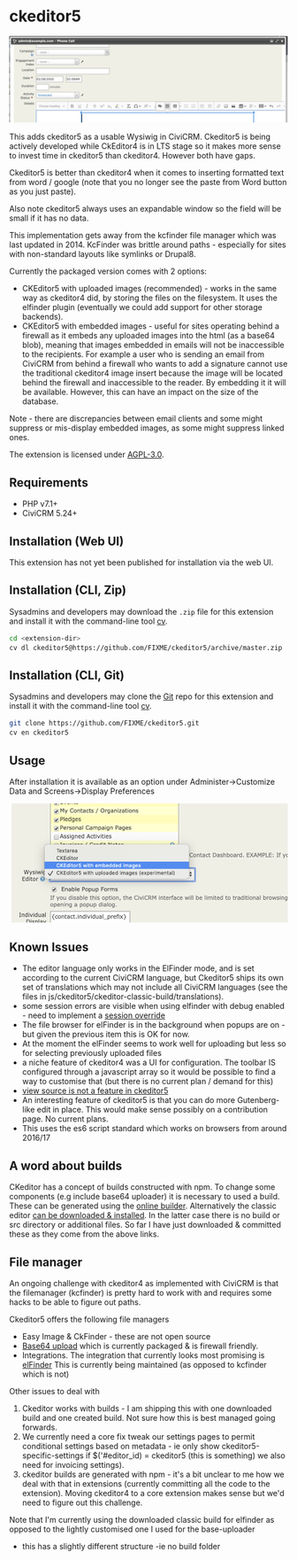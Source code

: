 # ckeditor5

![Screenshot](images/screenshot.png)

This adds ckeditor5 as a usable Wysiwig in CiviCRM. Ckeditor5 is being actively developed while CkEditor4 is in LTS stage so it
makes more sense to invest time in ckeditor5 than ckeditor4. However both have gaps.
                                                    
Ckeditor5 is better than
ckeditor4 when it comes to inserting formatted text from word / google (note
that you no longer see the paste from Word button as you just paste).

Also note ckeditor5 always uses an expandable window so the field will be small if it has
no data.

This implementation gets away from  the kcfinder file manager  which was last  updated
in 2014. KcFinder was  brittle around paths - especially  for sites with non-standard layouts
like symlinks or Drupal8.

Currently the packaged version comes with 2 options:

* CKEditor5 with uploaded images (recommended) - works in the same way as
  ckeditor4 did, by storing the files on the filesystem. It uses the elfinder
  plugin (eventually we could add support for other storage backends).
* CKEditor5 with embedded images - useful for sites operating behind a firewall
  as it embeds any uploaded images into the html (as a base64 blob), meaning
  that images embedded in emails will not be inaccessible to the recipients.
  For example a user who is sending an email from CiviCRM from behind a firewall
  who wants to add a signature cannot use the traditional ckeditor4 image insert
  because the image will be located behind the firewall and inaccessible to the
  reader. By embedding it it will be available. However, this can have an impact
  on the size of the database.

Note - there are discrepancies between email clients and some
might suppress or mis-display embedded images, as some might suppress linked ones.

The extension is licensed under [AGPL-3.0](LICENSE.txt).

## Requirements

* PHP v7.1+
* CiviCRM 5.24+

## Installation (Web UI)

This extension has not yet been published for installation via the web UI.

## Installation (CLI, Zip)

Sysadmins and developers may download the `.zip` file for this extension and
install it with the command-line tool [cv](https://github.com/civicrm/cv).

```bash
cd <extension-dir>
cv dl ckeditor5@https://github.com/FIXME/ckeditor5/archive/master.zip
```

## Installation (CLI, Git)

Sysadmins and developers may clone the [Git](https://en.wikipedia.org/wiki/Git) repo for this extension and
install it with the command-line tool [cv](https://github.com/civicrm/cv).

```bash
git clone https://github.com/FIXME/ckeditor5.git
cv en ckeditor5
```

## Usage

After installation it is  available as an option under
Administer->Customize Data and Screens->Display Preferences

![Screenshot](images/enable.png)

## Known Issues

- The editor language only works in the ElFinder mode, and is set according to the current CiviCRM language, but Ckeditor5 ships its own set of translations which may not include all CiviCRM languages (see the files in js/ckeditor5/ckeditor-classic-build/translations).
- some session errors are visible when using elfinder with debug enabled - need to implement a  [session override](https://github.com/Studio-42/elFinder/wiki/Connector-configuration-options-2.1#session-218)
- The file browser for elFinder is in the background when popups are on - but given the
previous item this is OK for now.
- At the moment the elFinder seems to work well for uploading but less so for selecting
previously uploaded files
 - a  niche feature of ckeditor4 was a UI for configuration. The toolbar IS configured 
 through a javascript array so it would be  possible to find a way to customise that
 (but there  is  no current plan / demand for this)
- [view source is not a feature in ckeditor5](https://github.com/ckeditor/ckeditor5/issues/592)
- An interesting feature of ckeditor5 is that you can do more Gutenberg-like edit in place.
This would make sense possibly on a contribution page. No current plans.
- This uses the es6 script standard which works on browsers from around 2016/17

## A word about builds

CKeditor has a concept of builds constructed with npm. To change some components
(e.g include base64 uploader) it is necessary to used a build. These can be generated
using the [online builder](https://ckeditor.com/ckeditor-5/online-builder/). Alternatively
the classic editor [can be downloaded & installed](https://ckeditor.com/ckeditor-5/download/).
In the latter case there is no build or src directory or additional files.  So far I have just
downloaded & committed these as they come from the above links.

##  File manager

An ongoing challenge with ckeditor4 as implemented with CiviCRM is that the filemanager  (kcfinder)
is pretty hard to work with and requires some hacks to be able to figure out paths.

Ckeditor5 offers the following file managers
- Easy Image & CkFinder -  these  are  not open source
- [Base64 upload](https://ckeditor.com/docs/ckeditor5/latest/features/image-upload/base64-upload-adapter.html)
which is currently packaged & is firewall friendly.
- Integrations. The integration that currently looks most promising is [elFinder](https://github.com/Studio-42/elFinder)
This is currently being maintained (as opposed to kcfinder which is not)

Other issues to deal with
1) Ckeditor works with builds - I am shipping this with one downloaded build
and one created build. Not sure how this is  best managed going forwards.
2) We currently need a core fix tweak our settings pages to permit conditional settings based on metadata - ie
only show ckeditor5-specific-settings if $('#editor_id)  = ckeditor5 (this is something)
we also need for invoicing settings).
3) ckeditor builds are generated with npm - it's a bit unclear to me how we deal with that
in extensions (currently committing all the code to the extension). Moving ckeditor4 to a core
extension makes sense but we'd need to figure out this challenge.

 Note that I'm currently using the downloaded classic build for elfinder
 as opposed to the lightly customised one I used for the base-uploader
 - this has a slightly different structure -ie no build folder

